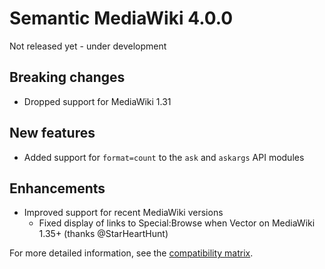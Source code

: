 # Semantic MediaWiki 4.0.0

Not released yet - under development

## Breaking changes

* Dropped support for MediaWiki 1.31

## New features

* Added support for `format=count` to the `ask` and `askargs` API modules

## Enhancements

* Improved support for recent MediaWiki versions
    * Fixed display of links to Special:Browse when Vector on MediaWiki 1.35+ (thanks @StarHeartHunt)

For more detailed information, see the [compatibility matrix](../COMPATIBILITY.md#compatibility).


